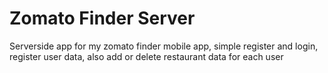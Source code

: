 # Zomato Finder Server

Serverside app for my zomato finder mobile app, simple register and login, register user data, also add or delete restaurant data for each user